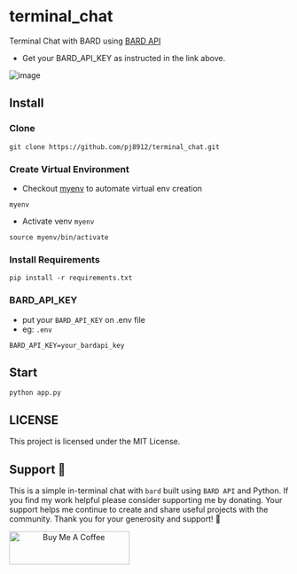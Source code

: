 # terminal_chat
Terminal Chat with BARD using [BARD API](https://github.com/dsdanielpark/Bard-API)
- Get your BARD_API_KEY as instructed in the link above.

![image](https://github.com/pj8912/terminal_chat/assets/59218902/b7548d55-f5a0-4fc8-a77f-029aa3037e9a)


## Install 
### Clone
```
git clone https://github.com/pj8912/terminal_chat.git
```
### Create Virtual Environment
- Checkout [myenv](https://github.com/pj8912/myenv) to automate virtual env creation
```
myenv
```
- Activate venv `myenv`
```
source myenv/bin/activate
```
### Install Requirements
```
pip install -r requirements.txt
```
### BARD_API_KEY
- put your `BARD_API_KEY` on .env file
- eg: `.env` 
```
BARD_API_KEY=your_bardapi_key
```
## Start
```
python app.py
```

## LICENSE
This project is licensed under the MIT License.

## Support :handshake:
This is a simple in-terminal chat with `bard` built using `BARD API` and Python. If you find my work helpful please consider supporting me by donating. Your support helps me continue to create and share useful projects with the community. Thank you for your generosity and support! 
:handshake:


<a href="https://www.buymeacoffee.com/gjohnpinto" target="_blank" align="center"><img src="https://cdn.buymeacoffee.com/buttons/v2/default-yellow.png" alt="Buy Me A Coffee" style="height: 60px !important;width: 217px !important;" ></a>
